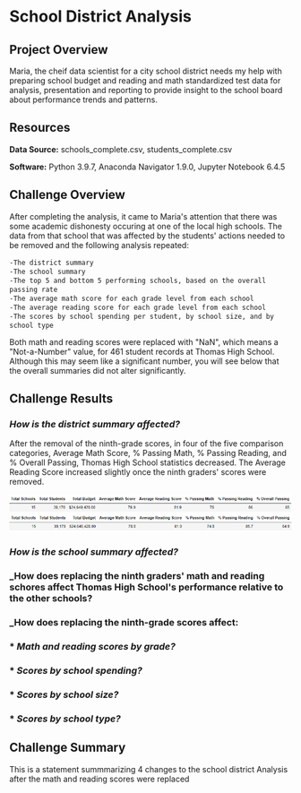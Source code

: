 # School District Analysis



## Project Overview

Maria, the cheif data scientist for a city school district needs my help with preparing school budget and reading and math standardized test data for analysis, presentation and reporting to provide insight to the school board about performance trends and patterns. 


## Resources

**Data Source:** schools_complete.csv, students_complete.csv

**Software:** Python 3.9.7, Anaconda Navigator 1.9.0, Jupyter Notebook 6.4.5

    
## Challenge Overview

After completing the analysis, it came to Maria's attention that there was some academic dishonesty occuring at one of the local high schools. The data from that school that was affected by the students' actions needed to be removed and the following analysis repeated:

    -The district summary
	-The school summary
	-The top 5 and bottom 5 performing schools, based on the overall passing rate
	-The average math score for each grade level from each school
	-The average reading score for each grade level from each school
    -The scores by school spending per student, by school size, and by school type

Both math and reading scores were replaced with "NaN", which means a "Not-a-Number" value, for 461 student records at Thomas High School. Although this may seem like a significant number, you will see below that the overall summaries did not alter significantly.

## Challenge Results

### _How is the district summary affected?_
After the removal of the ninth-grade scores, in four of the five comparison categories, Average Math Score, % Passing Math, % Passing Reading, and % Overall Passing, Thomas High School statistics decreased. The Average Reading Score increased slightly once the ninth graders' scores were removed.

![Old_district_summary.png](https://github.com/saraegregg/Mod4-School-District-Analysis/blob/main/images/Old_district_summary.png)
![New district_summary.png](https://github.com/saraegregg/Mod4-School-District-Analysis/blob/main/images/New_district_summary.png)

### _How is the school summary affected?_

### _How does replacing the ninth graders' math and reading schores affect Thomas High School's performance relative to the other schools?

### _How does replacing the ninth-grade scores affect:
### * _Math and reading scores by grade?_
### * _Scores by school spending?_
### * _Scores by school size?_
### * _Scores by school type?_


## Challenge Summary
	
This is a statement summmarizing 4 changes to the school district Analysis after the math and reading scores were replaced
